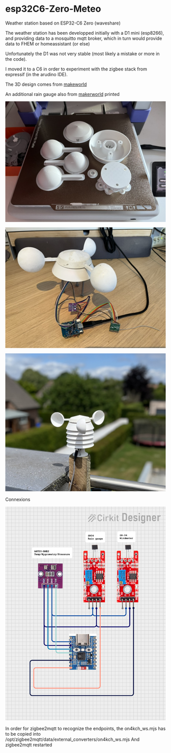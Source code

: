 # esp32C6-Zero-Meteo
Weather station based on ESP32-C6 Zero (waveshare)

The weather station has been developped initially with a D1 mini (esp8266), and providing data to a mosquitto mqtt broker, which in turn would provide data to FHEM or homeassistant (or else)

Unfortunately the D1 was not very stable (most likely a mistake or more in the code).

I moved it to a C6 in order to experiment with the zigbee stack from expressif (in the arudino IDE).

The 3D design comes from [makeworld](https://makerworld.com/en/models/111567-weather-station-anemometer?from=search#profileId-119379)

An additional rain gauge also from [makerworld](https://makerworld.com/en/models/139091-rain-gauge-zigbee-pluviometro-zigbee#profileId-151529) printed

![image1](/images/station_1.jpeg)

![image2](/images/station_2.jpeg)

![image3](/images/station_3.jpeg)

Connexions

![Circuit](/images/Circuit.png)

In order for zigbee2mqtt to recognize the endpoints, the on4kch_ws.mjs has to be copied into 
/opt/zigbee2mqtt/data/external_converters/on4kch_ws.mjs
And zigbee2mqtt restarted